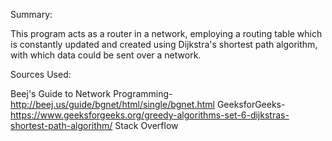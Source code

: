 Summary:

This program acts as a router in a network, employing a routing table which is constantly 
updated and created using Dijkstra's shortest path algorithm, with which data could be 
sent over a network. 

Sources Used:

Beej's Guide to Network Programming- http://beej.us/guide/bgnet/html/single/bgnet.html
GeeksforGeeks- https://www.geeksforgeeks.org/greedy-algorithms-set-6-dijkstras-shortest-path-algorithm/
Stack Overflow
